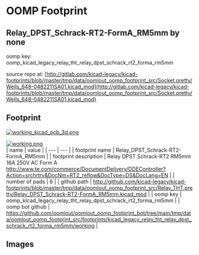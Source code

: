 # OOMP Footprint  
## Relay_DPST_Schrack-RT2-FormA_RM5mm  by none  
  
oomp key: oomp_kicad_legacy_relay_tht_relay_dpst_schrack_rt2_forma_rm5mm  
  
source repo at: [http://gitlab.com/kicad-legacy/kicad-footprints/blob/master/tmp/data/oomlout_oomp_footprint_src/Socket.pretty/Wells_648-0482211SA01.kicad_mod](http://gitlab.com/kicad-legacy/kicad-footprints/blob/master/tmp/data/oomlout_oomp_footprint_src/Socket.pretty/Wells_648-0482211SA01.kicad_mod)  
## Footprint  
  
[![working_kicad_pcb_3d.png](working_kicad_pcb_3d_600.png)](working_kicad_pcb_3d.png)  
  
[![working.png](working_600.png)](working.png)  
| name | value | 
| --- | --- | 
| footprint name | Relay_DPST_Schrack-RT2-FormA_RM5mm | 
| footprint description | Relay DPST Schrack-RT2 RM5mm 16A 250V AC Form A http://www.te.com/commerce/DocumentDelivery/DDEController?Action=srchrtrv&DocNm=RT2_reflow&DocType=DS&DocLang=EN | 
| number of pads | 6 | 
| github path | http://github.com/kicad-legacy/kicad-footprints/blob/master/tmp/data/oomlout_oomp_footprint_src/Relay_THT.pretty/Relay_DPST_Schrack-RT2-FormA_RM5mm.kicad_mod | 
| oomp key | oomp_kicad_legacy_relay_tht_relay_dpst_schrack_rt2_forma_rm5mm | 
| oomp bot github | https://github.com/oomlout/oomlout_oomp_footprint_bot/tree/main/tmp/data/oomlout_oomp_footprint_src/footprints/kicad_legacy_relay_tht_relay_dpst_schrack_rt2_forma_rm5mm/working | 
## Images  
